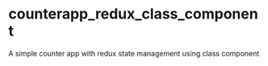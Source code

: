 # counterapp_redux_class_component
A simple counter app with redux state management using class component
